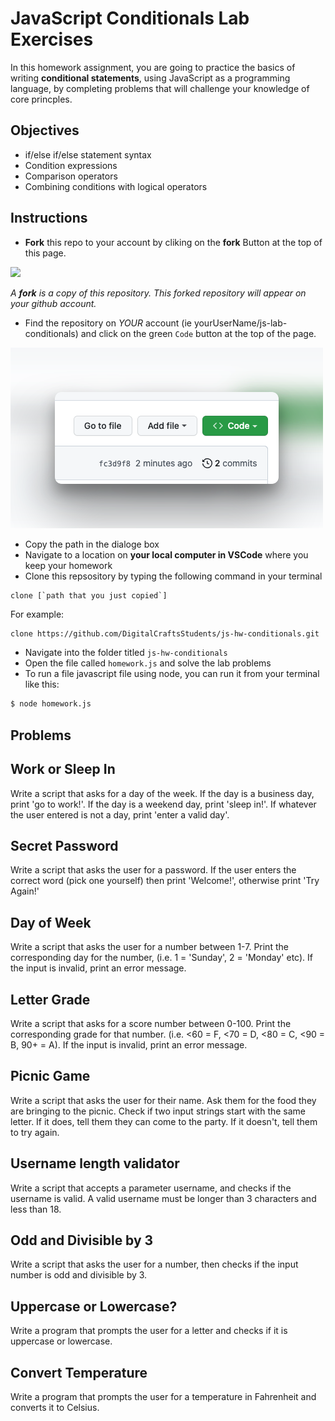 # JavaScript Conditionals Lab Exercises

In this homework assignment, you are going to practice the basics of writing **conditional statements**, using JavaScript as a programming language, by completing problems that will challenge your knowledge of core princples. 

## Objectives 

- if/else if/else statement syntax
- Condition expressions
- Comparison operators
- Combining conditions with logical operators


## Instructions 

- **Fork** this repo to your account by cliking on the **fork** Button at the top of this page. 

![](https://upload.wikimedia.org/wikipedia/commons/3/38/GitHub_Fork_Button.png)

*A **fork** is a copy of this repository. This forked repository will appear on your github account.*

- Find the repository on *YOUR* account (ie yourUserName/js-lab-conditionals) and click on the green `Code` button at the top of the page.

![](./images/githubCodeButton.png)

- Copy the path in the dialoge box
- Navigate to a location on **your local computer in VSCode** where you keep your homework 
- Clone this repsository by typing the following command in your terminal

```
clone [`path that you just copied`]
```

For example: 

```bash 
clone https://github.com/DigitalCraftsStudents/js-hw-conditionals.git
```

- Navigate into the folder titled `js-hw-conditionals`
- Open the file called `homework.js` and solve the lab problems 
- To run a file javascript file using node, you can run it from your terminal like this:

```bash
$ node homework.js
```

## Problems 

## Work or Sleep In 
Write a script that asks for a day of the week. If the day is a business day, print 'go to work!'. If the day is a weekend day, print 'sleep in!'. If whatever the user entered is not a day, print 'enter a valid day'.

## Secret Password
Write a script that asks the user for a password. If the user enters the correct word (pick one yourself) then print 'Welcome!', otherwise print 'Try Again!'

## Day of Week
Write a script that asks the user for a number between 1-7. Print the corresponding day for the number, (i.e. 1 = 'Sunday', 2 = 'Monday' etc). If the input is invalid, print an error message.

## Letter Grade
Write a script that asks for a score number between 0-100. Print the corresponding grade for that number. (i.e. <60 = F, <70 = D, <80 = C, <90 = B, 90+ = A). If the input is invalid, print an error message.

## Picnic Game
Write a script that asks the user for their name. Ask them for the food they are bringing to the picnic. Check if two input strings start with the same letter.  If it does, tell them they can come to the party. If it doesn't, tell them to try again.

## Username length validator
Write a script that accepts a parameter username, and checks if the username is valid. A valid username must be longer than 3 characters and less than 18. 

## Odd and Divisible by 3
Write a script that asks the user for a number, then checks if the input number is odd and divisible by 3.

## Uppercase or Lowercase?
Write a program that prompts the user for a letter and checks if it is uppercase or lowercase.

## Convert Temperature
Write a program that prompts the user for a temperature in Fahrenheit and converts it to Celsius.









